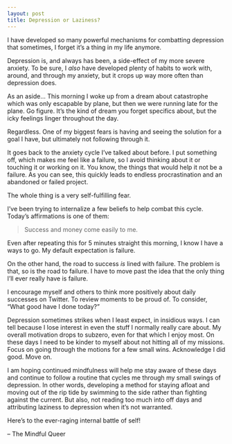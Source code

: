 ```yaml
---
layout: post
title: Depression or Laziness?
---
```


I have developed so many powerful mechanisms for combatting depression that sometimes, I forget it’s a thing in my life anymore.

Depression is, and always has been, a side-effect of my more severe anxiety. To be sure, I _also_ have developed plenty of habits to work with, around, and through my anxiety, but it crops up way more often than depression does.

As an aside... This morning I woke up from a dream about catastrophe which was only escapable by plane, but then we were running late for the plane. Go figure. It’s the kind of dream you forget specifics about, but the icky feelings linger throughout the day.

Regardless. One of my biggest fears is having and seeing the solution for a goal I have, but ultimately not following through it. 

It goes back to the anxiety cycle I’ve talked about before. I put something off, which makes me feel like a failure, so I avoid thinking about it or touching it or working on it. You know, the things that would help it not be a failure. As you can see, this quickly leads to endless procrastination and an abandoned or failed project.

The whole thing is a very self-fulfilling fear.

I’ve been trying to internalize a few beliefs to help combat this cycle. Today’s affirmations is one of them: 

> Success and money come easily to me.

Even after repeating this for 5 minutes straight this morning, I know I have a ways to go. My default expectation is failure.

On the other hand, the road to success _is_ lined with failure. The problem is that, so is the road to failure. I have to move past the idea that the only thing I’ll ever really have is failure. 

I encourage myself and others to think more positively about daily successes on Twitter. To review moments to be proud of. To consider, “What good have I done today?”

Depression sometimes strikes when I least expect, in insidious ways. I can tell because I lose interest in even the stuff I normally really care about. My overall motivation drops to subzero, even for that which I enjoy most. On these days I need to be kinder to myself about not hitting all of my missions. Focus on going through the motions for a few small wins. Acknowledge I did good. Move on. 

I am hoping  continued mindfulness will help me stay aware of these days and continue to follow a routine that cycles me through my small swings of depression. In other words, developing a method for staying afloat and moving out of the rip tide by swimming to the side rather than fighting against the current. But also, not reading too much into off days and attributing laziness to depression when it’s not warranted.

Here’s to the ever-raging internal battle of self!

– The Mindful Queer
